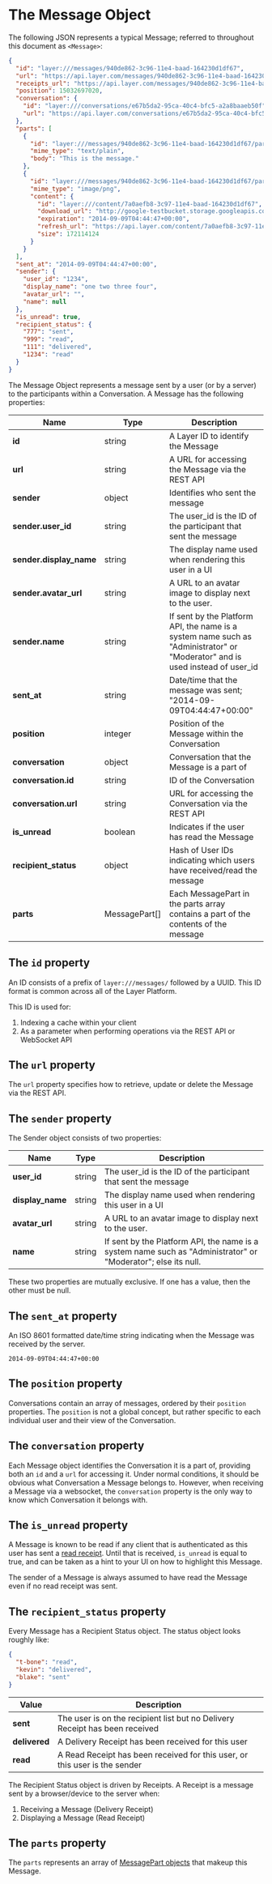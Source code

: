 # The Message Object

The following JSON represents a typical Message; referred to throughout this document as `<Message>`:

```json
{
  "id": "layer:///messages/940de862-3c96-11e4-baad-164230d1df67",
  "url": "https://api.layer.com/messages/940de862-3c96-11e4-baad-164230d1df67",
  "receipts_url": "https://api.layer.com/messages/940de862-3c96-11e4-baad-164230d1df67/receipts",
  "position": 15032697020,
  "conversation": {
    "id": "layer:///conversations/e67b5da2-95ca-40c4-bfc5-a2a8baaeb50f",
    "url": "https://api.layer.com/conversations/e67b5da2-95ca-40c4-bfc5-a2a8baaeb50f"
  },
  "parts": [
    {
      "id": "layer:///messages/940de862-3c96-11e4-baad-164230d1df67/parts/0",
      "mime_type": "text/plain",
      "body": "This is the message."
    },
    {
      "id": "layer:///messages/940de862-3c96-11e4-baad-164230d1df67/parts/1",
      "mime_type": "image/png",
      "content": {
        "id": "layer:///content/7a0aefb8-3c97-11e4-baad-164230d1df67",
        "download_url": "http://google-testbucket.storage.googleapis.com/some/download/path",
        "expiration": "2014-09-09T04:44:47+00:00",
        "refresh_url": "https://api.layer.com/content/7a0aefb8-3c97-11e4-baad-164230d1df67",
        "size": 172114124
      }
    }
  ],
  "sent_at": "2014-09-09T04:44:47+00:00",
  "sender": {
    "user_id": "1234",
    "display_name": "one two three four",
    "avatar_url": "",
    "name": null
  },
  "is_unread": true,
  "recipient_status": {
    "777": "sent",
    "999": "read",
    "111": "delivered",
    "1234": "read"
  }
}
```

The Message Object represents a message sent by a user (or by a server) to the participants within a Conversation. A Message has the following properties:

| Name    | Type |  Description  |
|---------|------|---------------|
| **id** | string | A Layer ID to identify the Message |
| **url** | string | A URL for accessing the Message via the REST API |
| **sender** | object | Identifies who sent the message |
| **sender.user_id** | string | The user_id is the ID of the participant that sent the message |
| **sender.display_name** | string | The display name used when rendering this user in a UI |
| **sender.avatar_url** | string | A URL to an avatar image to display next to the user. |
| **sender.name** | string | If sent by the Platform API, the name is a system name such as "Administrator" or "Moderator" and is used instead of user_id |
| **sent_at** | string | Date/time that the message was sent; "2014-09-09T04:44:47+00:00" |
| **position** | integer | Position of the Message within the Conversation |
| **conversation** | object | Conversation that the Message is a part of |
| **conversation.id** | string | ID of the Conversation |
| **conversation.url** | string | URL for accessing the Conversation via the REST API |
| **is_unread** | boolean | Indicates if the user has read the Message |
| **recipient_status** | object | Hash of User IDs indicating which users have received/read the message |
| **parts** | MessagePart[] | Each MessagePart in the parts array contains a part of the contents of the message |


## The `id` property

An ID consists of a prefix of `layer:///messages/` followed by a UUID.  This ID format is common across all of the Layer Platform.

This ID is used for:

1. Indexing a cache within your client
2. As a parameter when performing operations via the REST API or WebSocket API

## The `url` property

The `url` property specifies how to retrieve, update or delete the Message via the REST API.

## The `sender` property

The Sender object consists of two properties:

| Name    | Type |  Description  |
|---------|------|---------------|
| **user_id** | string | The user_id is the ID of the participant that sent the message |
| **display_name** | string  | The display name used when rendering this user in a UI |
| **avatar_url** | string  | A URL to an avatar image to display next to the user. |
| **name** | string | If sent by the Platform API, the name is a system name such as "Administrator" or "Moderator"; else its null. |

These two properties are mutually exclusive.  If one has a value, then the other must be null.

## The `sent_at` property

An ISO 8601 formatted date/time string indicating when the Message was received by the server.

`2014-09-09T04:44:47+00:00`

## The `position` property

Conversations contain an array of messages, ordered by their `position` properties.  The `position` is not a global concept, but rather specific to each individual user and their view of the Conversation.

## The `conversation` property

Each Message object identifies the Conversation it is a part of, providing both an `id` and a `url` for accessing it.  Under normal conditions, it should be obvious what Conversation a Message belongs to.  However, when receiving a Message via a websocket, the `conversation` property is the only way to know which Conversation it belongs with.

## The `is_unread` property

A Message is known to be read if any client that is authenticated as this user has sent a [read receipt](rest#receipts).  Until that is received, `is_unread` is equal to true, and can be taken as a hint to your UI on how to highlight this Message.

The sender of a Message is always assumed to have read the Message even if no read receipt was sent.

## The `recipient_status` property

Every Message has a Recipient Status object.  The status object looks roughly like:

```json
{
  "t-bone": "read",
  "kevin": "delivered",
  "blake": "sent"
}
```

| Value |  Description  |
|-------|---------------|
| **sent**  | The user is on the recipient list but no Delivery Receipt has been received |
| **delivered**  | A Delivery Receipt has been received for this user |
| **read**  | A Read Receipt has been received for this user, or this user is the sender |

The Recipient Status object is driven by Receipts.  A Receipt is a message sent by a browser/device to the server when:

1. Receiving a Message (Delivery Receipt)
2. Displaying a Message (Read Receipt)

## The `parts` property

The `parts` represents an array of [MessagePart objects](#message-part) that makeup this Message.
